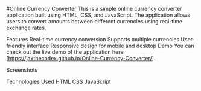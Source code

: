 #Online Currency Converter
This is a simple online currency converter application built using HTML, CSS, and JavaScript. The application allows users to convert amounts between different currencies using real-time exchange rates.

Features
Real-time currency conversion
Supports multiple currencies
User-friendly interface
Responsive design for mobile and desktop
Demo
You can check out the live demo of the application here [https://jaxthecodex.github.io/Online-Currency-Converter/].

Screenshots

Technologies Used
HTML
CSS
JavaScript
